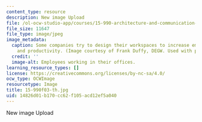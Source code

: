 ```yaml
---
content_type: resource
description: New image Upload
file: /ol-ocw-studio-app/courses/15-990-architecture-and-communication-in-organizations-fall-2003/14826d01b170cc62f105acd12ef5a040_15-990f03-th.jpg
file_size: 11647
file_type: image/jpeg
image_metadata:
  caption: Some companies try to design their workspaces to increase employee communication
    and productivity. (Image courtesy of Frank Duffy, DEGW. Used with permission.)
  credit: ''
  image-alt: Employees working in their offices.
learning_resource_types: []
license: https://creativecommons.org/licenses/by-nc-sa/4.0/
ocw_type: OCWImage
resourcetype: Image
title: 15-990f03-th.jpg
uid: 14826d01-b170-cc62-f105-acd12ef5a040
---
```

New image Upload